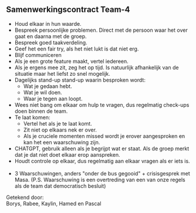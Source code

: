 ## Samenwerkingscontract Team-4

-   Houd elkaar in hun waarde.
-   Bespreek persoonlijke problemen. Direct met de persoon waar het over gaat en daarna met de groep.
-   Bespreek goed taakverdeling.
-   Geef het een fair try, als het niet lukt is dat niet erg.
-   Blijf communiceren
-   Als je een grote feature maakt, vertel iedereen.
-   Als je ergens mee zit, zeg het op tijd. Is natuurlijk afhankelijk van de situatie maar het liefst zo snel mogelijk.
-   Dagelijks stand-up stand-up waarin besproken wordt:
    -   Wat je gedaan hebt.
    -   Wat je wil doen.
    -   Waar je tegen aan loopt.
-   Wees niet bang om elkaar om hulp te vragen, dus regelmatig check-ups doen binnen de team.
-   Te laat komen:
    -   Vertel het als je te laat komt.
    -   Zit niet op elkaars nek er over.
    -   Als je cruciele momenten missed wordt je erover aangesproken en kan het een waarschuwing zijn.
-   CHATGPT, gebruik alleen als je begrijpt wat er staat. Als de groep merkt dat je dat niet doet elkaar erop aanspreken.
-   Houdt controle op elkaar, dus regelmatig aan elkaar vragen als er iets is.
    <br>
    <br>
-   3 Waarschuwingen, anders "onder de bus gegooid" + crisisgesprek met Masa.
(P.S. Waarschuwing is een overtreding van een van onze regels als de team dat democratisch besluit)

Getekend door: <br>
Borys, Rabee, Kaylin, Hamed en Pascal
